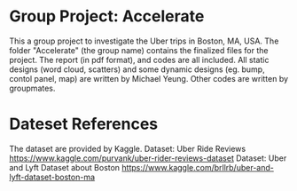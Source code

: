 # Group Project: Accelerate
This a group project to investigate the Uber trips in Boston, MA, USA.
The folder "Accelerate" (the group name) contains the finalized files for the project.
The report (in pdf format), and codes are all included.
All static designs (word cloud, scatters) and some dynamic designs (eg. bump, contol panel, map) are written by Michael Yeung. Other codes are written by groupmates.

# Dateset References
The dataset are provided by Kaggle.
Dataset: Uber Ride Reviews
https://www.kaggle.com/purvank/uber-rider-reviews-dataset
Dataset: Uber and Lyft Dataset about Boston
https://www.kaggle.com/brllrb/uber-and-lyft-dataset-boston-ma
